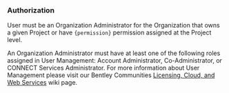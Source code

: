 ### Authorization

User must be an Organization Administrator for the Organization that owns a given Project or have `{permission}` permission assigned at the Project level.

An Organization Administrator must have at least one of the following roles assigned in User Management: Account Administrator, Co-Administrator, or CONNECT Services Administrator. For more information about User Management please visit our Bentley Communities [Licensing, Cloud, and Web Services](https://bentleysystems.service-now.com/community?id=kb_article_view&sys_kb_id=1e5410491b7d8a90f3fc5287624bcb57) wiki page.